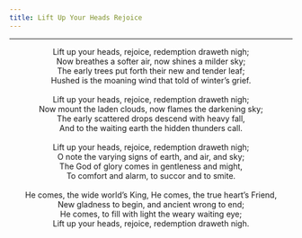 ```yaml
---
title: Lift Up Your Heads Rejoice
---
```


---
<center>
Lift up your heads, rejoice, redemption draweth nigh;<br/>
Now breathes a softer air, now shines a milder sky;<br/>
The early trees put forth their new and tender leaf;<br/>
Hushed is the moaning wind that told of winter’s grief.<br/>
<br/>
Lift up your heads, rejoice, redemption draweth nigh;<br/>
Now mount the laden clouds, now flames the darkening sky;<br/>
The early scattered drops descend with heavy fall,<br/>
And to the waiting earth the hidden thunders call.<br/>
<br/>
Lift up your heads, rejoice, redemption draweth nigh;<br/>
O note the varying signs of earth, and air, and sky;<br/>
The God of glory comes in gentleness and might,<br/>
To comfort and alarm, to succor and to smite.<br/>
<br/>
He comes, the wide world’s King, He comes, the true heart’s Friend,<br/>
New gladness to begin, and ancient wrong to end;<br/>
He comes, to fill with light the weary waiting eye;<br/>
Lift up your heads, rejoice, redemption draweth nigh.
</center>